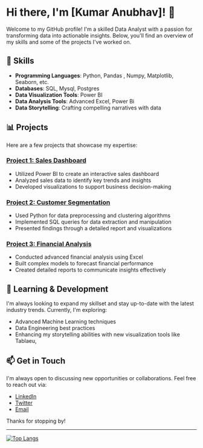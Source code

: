 # Hi there, I'm [Kumar Anubhav]! 👋

Welcome to my GitHub profile! I'm a skilled Data Analyst with a passion for transforming data into actionable insights. Below, you'll find an overview of my skills and some of the projects I've worked on.

## 🚀 Skills

- **Programming Languages**: Python, Pandas , Numpy, Matplotlib, Seaborn, etc.
- **Databases**: SQL, Mysql, Postgres
- **Data Visualization Tools**: Power BI
- **Data Analysis Tools**: Advanced Excel, Power Bi
- **Data Storytelling**: Crafting compelling narratives with data

## 📊 Projects

Here are a few projects that showcase my expertise:

### [Project 1: Sales Dashboard](https://github.com/yourusername/sales-dashboard)
- Utilized Power BI to create an interactive sales dashboard
- Analyzed sales data to identify key trends and insights
- Developed visualizations to support business decision-making

### [Project 2: Customer Segmentation](https://github.com/yourusername/customer-segmentation)
- Used Python for data preprocessing and clustering algorithms
- Implemented SQL queries for data extraction and manipulation
- Presented findings through a detailed report and visualizations

### [Project 3: Financial Analysis](https://github.com/yourusername/financial-analysis)
- Conducted advanced financial analysis using Excel
- Built complex models to forecast financial performance
- Created detailed reports to communicate insights effectively

## 🌱 Learning & Development

I'm always looking to expand my skillset and stay up-to-date with the latest industry trends. Currently, I'm exploring:

- Advanced Machine Learning techniques
- Data Engineering best practices
- Enhancing my storytelling abilities with new visualization tools like Tablaeu, 

## 📫 Get in Touch

I'm always open to discussing new opportunities or collaborations. Feel free to reach out via:

- [LinkedIn](https://www.linkedin.com/in/yourlinkedin)
- [Twitter](https://twitter.com/yourtwitter)
- [Email](mailto:youremail@example.com)

Thanks for stopping by!

---

[![Top Langs](https://github-readme-stats.vercel.app/api/top-langs/?username=yourusername&layout=compact)](https://github.com/yourusername/github-readme-stats)
